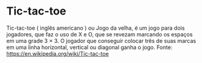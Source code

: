 # Tic-tac-toe
Tic-tac-toe ( inglês americano ) ou Jogo da velha, é um jogo para dois jogadores, que faz o uso de X e O, que se revezam marcando os espaços em uma grade 3 × 3. O jogador que conseguir colocar três de suas marcas em uma linha horizontal, vertical ou diagonal ganha o jogo.
Fonte: https://en.wikipedia.org/wiki/Tic-tac-toe
